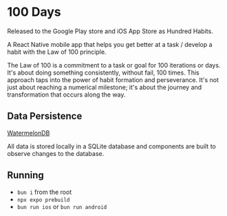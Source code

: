 # 100 Days

Released to the Google Play store and iOS App Store as Hundred Habits.

A React Native mobile app that helps you get better at a task / develop a habit with the Law of 100 principle.

The Law of 100 is a commitment to a task or goal for 100 iterations or days. It's about doing something consistently, without fail, 100 times. This approach taps into the power of habit formation and perseverance. It's not just about reaching a numerical milestone; it's about the journey and transformation that occurs along the way.

## Data Persistence

[WatermelonDB]([https://](https://github.com/Nozbe/WatermelonDB)https://github.com/Nozbe/WatermelonDB)

All data is stored locally in a SQLite database and components are built to observe changes to the database.

## Running

- `bun i` from the root
- `npx expo prebuild`
- `bun run ios` or `bun run android`
